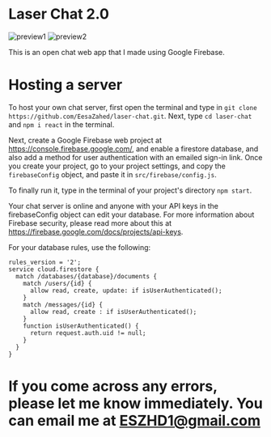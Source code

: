 # Laser Chat 2.0

![preview1](https://user-images.githubusercontent.com/97064249/165634136-f3b4b5b7-f149-4510-9794-8ba76b4c09fe.png)
![preview2](https://user-images.githubusercontent.com/97064249/165634139-60734209-bf49-4a57-8f1e-84195c7c09cc.png)


This is an open chat web app that I made using Google Firebase.

# Hosting a server

To host your own chat server, first open the terminal and type in `git clone https://github.com/EesaZahed/laser-chat.git`. Next, type `cd laser-chat` and `npm i react` in the terminal.

Next, create a Google Firebase web project at https://console.firebase.google.com/, and enable a firestore database, and also add a method for user authentication with an emailed sign-in link. Once you create your project, go to your project settings, and copy the `firebaseConfig` object, and paste it in `src/firebase/config.js`.

To finally run it, type in the terminal of your project's directory `npm start`.

Your chat server is online and anyone with your API keys in the firebaseConfig object can edit your database. For more information about Firebase security, please read more about this at https://firebase.google.com/docs/projects/api-keys.

For your database rules, use the following:

```
rules_version = '2';
service cloud.firestore {
  match /databases/{database}/documents {
    match /users/{id} {
      allow read, create, update: if isUserAuthenticated();
    }
    match /messages/{id} {
      allow read, create : if isUserAuthenticated();
    }
    function isUserAuthenticated() {
      return request.auth.uid != null; 
    }
  }
}
```

# If you come across any errors, please let me know immediately. You can email me at ESZHD1@gmail.com
